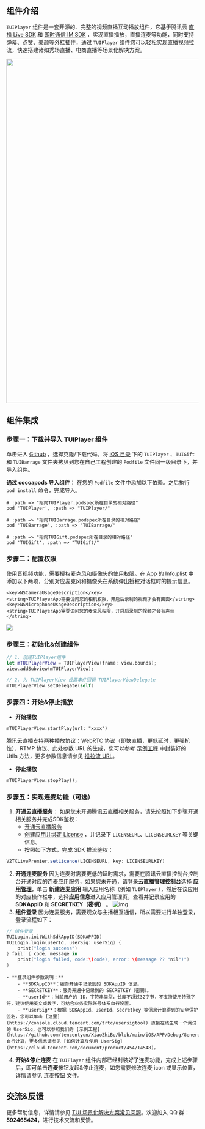 ## 组件介绍
`TUIPlayer` 组件是一套开源的、完整的视频直播互动播放组件，它基于腾讯云 [直播 Live SDK](https://cloud.tencent.com/document/product/454/19074) 和 [即时通信 IM SDK](https://cloud.tencent.com/document/product/269/1498) ，实现直播播放，直播连麦等功能，同时支持弹幕、点赞、美颜等外挂插件，通过 `TUIPlayer` 组件您可以轻松实现直播视频拉流，快速搭建诸如秀场直播、电商直播等场景化解决方案。

<img src="https://qcloudimg.tencent-cloud.cn/raw/56974460aea1eff23adb1ab6410c910d.png" width="900"/>

[](id:model)
## 组件集成
[](id:model.step1)
### 步骤一：下载并导入 TUIPlayer 组件
单击进入 [Github](https://github.com/tencentyun/XiaoZhiBo) ，选择克隆/下载代码。将 [iOS 目录](https://github.com/tencentyun/XiaoZhiBo/tree/main/iOS) 下的 `TUIPlayer` 、`TUIGift` 和 `TUIBarrage` 文件夹拷贝到您在自己工程创建的 `Podfile` 文件同一级目录下，并导入组件。

**通过 cocoapods 导入组件**：
在您的 `Podfile` 文件中添加以下依赖。之后执行 `pod install` 命令，完成导入。
```
# :path => "指向TUIPlayer.podspec所在目录的相对路径"
pod 'TUIPlayer', :path => "TUIPlayer/"

# :path => "指向TUIBarrage.podspec所在目录的相对路径"
pod 'TUIBarrage', :path => "TUIBarrage/"

# :path => "指向TUIGift.podspec所在目录的相对路径"
pod 'TUIGift', :path => "TUIGift/"
```

[](id:model.step2)
### 步骤二：配置权限
使用音视频功能，需要授权麦克风和摄像头的使用权限。在 App 的 Info.plist 中添加以下两项，分别对应麦克风和摄像头在系统弹出授权对话框时的提示信息。

```
<key>NSCameraUsageDescription</key>
<string>TUIPlayerApp需要访问您的相机权限，开启后录制的视频才会有画面</string>
<key>NSMicrophoneUsageDescription</key>
<string>TUIPlayerApp需要访问您的麦克风权限，开启后录制的视频才会有声音</string>
```

![](https://main.qcloudimg.com/raw/54cc6989a8225700ff57494cba819c7b.jpg)

### 步骤三：初始化&创建组件

```Swift
// 1. 创建TUIPlayer组件
let mTUIPlayerView = TUIPlayerView(frame: view.bounds);
view.addSubview(mTUIPlayerView);

// 2. 为 TUIPlayerView 设置事件回调 TUIPlayerViewDelegate
mTUIPlayerView.setDelegate(self)
```

### 步骤四：开始&停止播放
- **开始播放**
```
mTUIPlayerView.startPlay(url: "xxxx")
```
腾讯云直播支持两种播放协议：WebRTC 协议（即快直播，更低延时，更强抗性）、RTMP 协议、此处参数 URL 的生成，您可以参考 [示例工程](https://github.com/tencentyun/XiaoZhiBo/blob/main/iOS/APP/Scene/ShowLive/model/URLUtils.swift#L40) 中封装好的 Utils 方法，更多参数信息请参见 [推拉流 URL](https://cloud.tencent.com/document/product/454/7915)。
- **停止播放**
```
mTUIPlayerView.stopPlay();
```

[](id:model.step5)
### 步骤五：实现连麦功能（可选）
1. **开通云直播服务**：
	如果您未开通腾讯云直播相关服务，请先按照如下步骤开通相关服务并完成SDK鉴权：
	-  [开通云直播服务](https://console.cloud.tencent.com/live/livestat) 
	-  [创建应用并绑定 License](https://console.cloud.tencent.com/live/license) ，并记录下 `LICENSEURL`、`LICENSEURLKEY` 等关键信息。
	- 按照如下方式，完成 SDK 推流鉴权：
```java
V2TXLivePremier.setLicence(LICENSEURL, key: LICENSEURLKEY)
```
2. **开通连麦服务**
因为连麦时需要更低的延时需求，需要在腾讯云直播控制台控制台开通对应的连麦应用服务，如果您未开通，请登录**云直播管理控制台**选择 **[应用管理](https://console.cloud.tencent.com/live/micro/appmanage)**，单击 **新建连麦应用** 输入应用名称（例如 `TUIPlayer` ），然后在该应用的对应操作栏中，选择**应用信息**进入应用管理页，查看并记录应用的 **SDKAppID** 和 **SECRETKEY（密钥）** 。
![img](https://qcloudimg.tencent-cloud.cn/raw/cb2b2381b92994404dfece3cdaf77608.png)
3. **组件登录**
因为连麦服务，需要观众与主播相互通信，所以需要进行单独登录，登录流程如下：
```Swift
// 组件登录
TUILogin.initWithSdkAppID(SDKAPPID)
TUILogin.login(userId, userSig: userSig) {
    print("login success")
} fail: { code, message in
    print("login failed, code:\(code), error: \(message ?? "nil")")
}
```
	- **登录组件参数说明：**
		- **SDKAppID**：服务开通中记录到的 SDKAppID 信息。
		- **SECRETKEY**：服务开通中记录到的 SECRETKEY（密钥）。
		- **userId**：当前用户的 ID，字符串类型，长度不超过32字节，不支持使用特殊字符，建议使用英文或数字，可结合业务实际账号体系自行设置。
		- **userSig**：根据 SDKAppId、userId，Secretkey 等信息计算得到的安全保护签名，您可以单击 [这里](https://console.cloud.tencent.com/trtc/usersigtool) 直接在线生成一个调试的 UserSig，也可以参照我们的 [示例工程](https://github.com/tencentyun/XiaoZhiBo/blob/main/iOS/APP/Debug/GenerateGlobalConfig.swift#L82) 自行计算，更多信息请参见 [如何计算及使用 UserSig](https://cloud.tencent.com/document/product/454/14548)。
4. **开始&停止连麦**
在 `TUIPlayer` 组件内部已经封装好了连麦功能，完成上述步骤后，即可单击**连麦**按钮发起&停止连麦，如您需要修改连麦 icon 或显示位置，详情请参见 [连麦按钮](https://github.com/tencentyun/XiaoZhiBo/blob/main/iOS/TUIPlayer/Source/UI/TUIPlayerContainerView.m#L95) 文件。

## 交流&反馈

更多帮助信息，详情请参见 [TUI 场景化解决方案常见问题](https://cloud.tencent.com/developer/article/1952880)。欢迎加入 QQ 群：**592465424**，进行技术交流和反馈。
